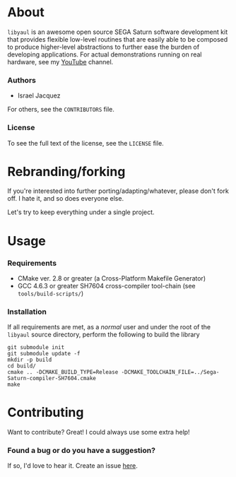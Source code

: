 About
=====
  `libyaul` is an awesome open source SEGA Saturn software development kit that provides flexible low-level routines that are easily able to be composed to produce higher-level abstractions to further ease the burden of developing applications. For actual demonstrations running on real hardware, see my [YouTube][2] channel.

### Authors
 * Israel Jacquez

 For others, see the `CONTRIBUTORS` file.

### License
  To see the full text of the license, see the `LICENSE` file.

Rebranding/forking
===

If you're interested into further porting/adapting/whatever, please don't fork off. I hate it, and so does everyone else.

Let's try to keep everything under a single project.

Usage
=====

### Requirements
 - CMake ver. 2.8 or greater (a Cross-Platform Makefile Generator)
 - GCC 4.6.3 or greater SH7604 cross-compiler tool-chain (see `tools/build-scripts/`)

### Installation
  If all requirements are met, as a _normal_ user and under the root of the `libyaul` source directory, perform the following to build the library

    git submodule init
    git submodule update -f
    mkdir -p build
    cd build/
    cmake .. -DCMAKE_BUILD_TYPE=Release -DCMAKE_TOOLCHAIN_FILE=../Sega-Saturn-compiler-SH7604.cmake
    make

Contributing
============

Want to contribute? Great! I could always use some extra help!

### Found a bug or do you have a suggestion?

If so, I'd love to hear it. Create an issue [here][1].

[1]: https://github.com/ijacquez/libyaul/issues
[2]: http://www.youtube.com/mrkotfw
